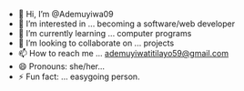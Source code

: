- 👋 Hi, I’m @Ademuyiwa09
- 👀 I’m interested in ... becoming a software/web developer 
- 🌱 I’m currently learning ... computer programs
- 💞️ I’m looking to collaborate on ... projects
- 📫 How to reach me ... ademuyiwatitilayo59@gmail.com
- 😄 Pronouns: she/her...
- ⚡ Fun fact: ... easygoing person.

<!---
Ademuyiwa09/Ademuyiwa09 is a ✨ special ✨ repository because its `README.md` (this file) appears on your GitHub profile.
You can click the Preview link to take a look at your changes.
--->
